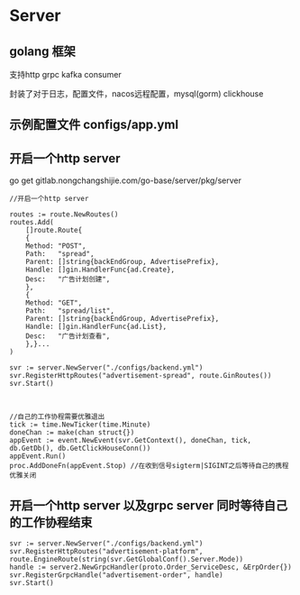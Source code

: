 # Server



## golang 框架
支持http grpc kafka consumer

封装了对于日志，配置文件，nacos远程配置，mysql(gorm) clickhouse



## 示例配置文件 configs/app.yml

## 开启一个http server
go get gitlab.nongchangshijie.com/go-base/server/pkg/server
```golang
//开启一个http server

routes := route.NewRoutes()
routes.Add(
    []route.Route{
    {
    Method: "POST",
    Path:   "spread",
    Parent: []string{backEndGroup, AdvertisePrefix},
    Handle: []gin.HandlerFunc{ad.Create},
    Desc:   "广告计划创建",
    },
    {
    Method: "GET",
    Path:   "spread/list",
    Parent: []string{backEndGroup, AdvertisePrefix},
    Handle: []gin.HandlerFunc{ad.List},
    Desc:   "广告计划查看",
    },}...
)

svr := server.NewServer("./configs/backend.yml")
svr.RegisterHttpRoutes("advertisement-spread", route.GinRoutes())
svr.Start()



//自己的工作协程需要优雅退出
tick := time.NewTicker(time.Minute)
doneChan := make(chan struct{})
appEvent := event.NewEvent(svr.GetContext(), doneChan, tick, db.GetDb(), db.GetClickHouseConn())
appEvent.Run()
proc.AddDoneFn(appEvent.Stop) //在收到信号sigterm|SIGINT之后等待自己的携程优雅关闭
```
## 开启一个http server 以及grpc server 同时等待自己的工作协程结束
```golang
svr := server.NewServer("./configs/backend.yml")
svr.RegisterHttpRoutes("advertisement-platform", route.EngineRoute(string(svr.GetGlobalConf().Server.Mode))
handle := server2.NewGrpcHandler(proto.Order_ServiceDesc, &ErpOrder{})
svr.RegisterGrpcHandle("advertisement-order", handle)
svr.Start()


```
